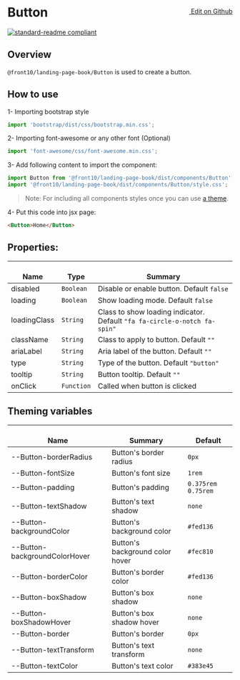 <a style="float:right; margin-top: 30px;" target="_blank" href="https://github.com/front10/landing-page-book/edit/master/src/components/Button/README.md"> <img width="15px;" src="https://assets-cdn.github.com/images/icons/emoji/unicode/270f.png"/> Edit on Github
</a>

# Button

[![standard-readme compliant](https://img.shields.io/badge/standard--readme-OK-green.svg?style=flat-square)](https://github.com/RichardLitt/standard-readme)

## Overview

`@front10/landing-page-book/Button` is used to create a button.

## How to use

1- Importing bootstrap style

```js
import 'bootstrap/dist/css/bootstrap.min.css';
```

2- Importing font-awesome or any other font (Optional)

```js
import 'font-awesome/css/font-awesome.min.css';
```

3- Add following content to import the component:

```js
import Button from '@front10/landing-page-book/dist/components/Button';
import '@front10/landing-page-book/dist/components/Button/style.css';
```

> Note: For including all components styles once you can use [a theme](https://github.com/front10/landing-page-book/wiki/Theming).

4- Put this code into jsx page:

```html
<Button>Home</Button>
```

## Properties:

| </br>Name    | </br>Type  | </br>Summary                                                              |
| ------------ | ---------- | ------------------------------------------------------------------------- |
| disabled     | `Boolean`  | Disable or enable button. Default `false`                                 |
| loading      | `Boolean`  | Show loading mode. Default `false`                                        |
| loadingClass | `String`   | Class to show loading indicator. Default `"fa fa-circle-o-notch fa-spin"` |
| className    | `String`   | Class to apply to button. Default `""`                                    |
| ariaLabel    | `String`   | Aria label of the button. Default `""`                                    |
| type         | `String`   | Type of the button. Default `"button"`                                    |
| tooltip      | `String`   | Button tooltip. Default `""`                                              |
| onClick      | `Function` | Called when button is clicked                                             |

## Theming variables

| </br>Name                     | </br>Summary                    | </br>Default       |
| ----------------------------- | ------------------------------- | ------------------ |
| --Button-borderRadius         | Button's border radius          | `0px`              |
| --Button-fontSize             | Button's font size              | `1rem`             |
| --Button-padding              | Button's padding                | `0.375rem 0.75rem` |
| --Button-textShadow           | Button's text shadow            | `none`             |
| --Button-backgroundColor      | Button's background color       | `#fed136`          |
| --Button-backgroundColorHover | Button's background color hover | `#fec810`          |
| --Button-borderColor          | Button's border color           | `#fed136`          |
| --Button-boxShadow            | Button's box shadow             | `none`             |
| --Button-boxShadowHover       | Button's box shadow hover       | `none`             |
| --Button-border               | Button's border                 | `0px`              |
| --Button-textTransform        | Button's text transform         | `none`             |
| --Button-textColor            | Button's text color             | `#383e45`          |
